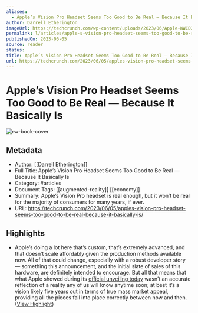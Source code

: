 ```yaml
---
aliases:
  - Apple’s Vision Pro Headset Seems Too Good to Be Real — Because It Basically Is
author: Darrell Etherington
imageUrl: https://techcrunch.com/wp-content/uploads/2023/06/Apple-WWCD23-Vision-Pro-Panorama-230605.jpg?resize=1200,675
permalink: l/articles/apple-s-vision-pro-headset-seems-too-good-to-be-real-because-it-basically-is
publishedOn: 2023-06-05
source: reader
status: 
title: Apple’s Vision Pro Headset Seems Too Good to Be Real — Because It Basically Is
url: https://techcrunch.com/2023/06/05/apples-vision-pro-headset-seems-too-good-to-be-real-because-it-basically-is/
---
```

# Apple’s Vision Pro Headset Seems Too Good to Be Real — Because It Basically Is

![rw-book-cover](https://techcrunch.com/wp-content/uploads/2023/06/Apple-WWCD23-Vision-Pro-Panorama-230605.jpg?resize=1200,675)

## Metadata

- Author: [[Darrell Etherington]]
- Full Title: Apple’s Vision Pro Headset Seems Too Good to Be Real — Because It Basically Is
- Category: #articles
- Document Tags: [[augmented-reality]] [[economy]]
- Summary: Apple’s Vision Pro headset is real enough, but it won’t be real for the majority of consumers for many years, if ever.
- URL: https://techcrunch.com/2023/06/05/apples-vision-pro-headset-seems-too-good-to-be-real-because-it-basically-is/

## Highlights

- Apple’s doing a lot here that’s custom, that’s extremely advanced, and that doesn’t scale affordably given the production methods available now. All of that could change, especially with a robust developer story — something this announcement, and the initial slate of sales of this hardware, are definitely intended to encourage. But all that means that what Apple showed during its [official unveiling today](https://techcrunch.com/2023/06/05/a-closer-look-at-apples-3499-vision-pro-headset/) wasn’t an accurate reflection of a reality any of us will know anytime soon; at best it’s a vision likely five years out in terms of true mass market appeal, providing all the pieces fall into place correctly between now and then. ([View Highlight](https://read.readwise.io/read/01h3kp9qtk7044efctmcd9vcq7))
